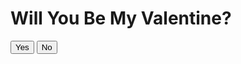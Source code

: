 <!DOCTYPE html>
<html lang="en">
<head>
    <meta charset="UTF-8">
    <meta name="viewport" content="width=device-width, initial-scale=1.0">
    <title>Be My Valentine</title>
    <link rel="stylesheet" href="style.css">
</head>
<body>
    <div id="question">
        <h1>Will You Be My Valentine?</h1>
        <button id="yesButton">Yes</button>
        <button id="noButton">No</button>
    </div>
    <div id="loveParagraph" style="display: none;">
        <h2> Dear [Zoya],</h2>
        <p>
            [Hi zoyapie this took me a while to make but its all worth it for you! I love you so much, your my bestfriend and my wife all at the same time. I hope to spend all my valentines with you my pie. (have to do this stuff since im still too broke to buy you good gifts:(]
        </p>
    </div>
    <script src="script.js"></script>
</body>
</html>
